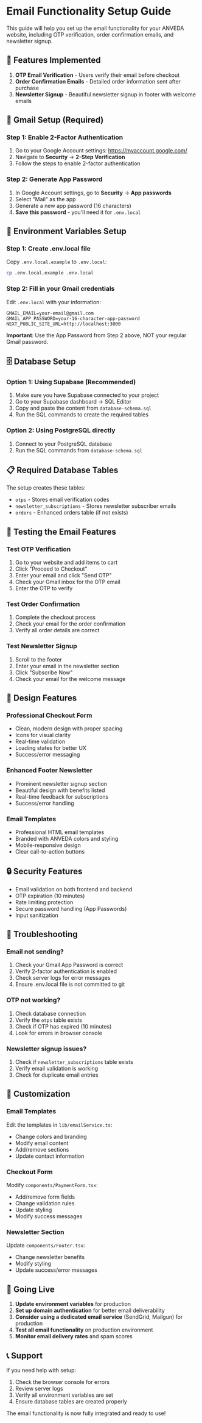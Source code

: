 # Email Functionality Setup Guide

This guide will help you set up the email functionality for your ANVEDA website, including OTP verification, order confirmation emails, and newsletter signup.

## 🚀 Features Implemented

1. **OTP Email Verification** - Users verify their email before checkout
2. **Order Confirmation Emails** - Detailed order information sent after purchase
3. **Newsletter Signup** - Beautiful newsletter signup in footer with welcome emails

## 📧 Gmail Setup (Required)

### Step 1: Enable 2-Factor Authentication
1. Go to your Google Account settings: https://myaccount.google.com/
2. Navigate to **Security** → **2-Step Verification**
3. Follow the steps to enable 2-factor authentication

### Step 2: Generate App Password
1. In Google Account settings, go to **Security** → **App passwords**
2. Select "Mail" as the app
3. Generate a new app password (16 characters)
4. **Save this password** - you'll need it for `.env.local`

## 🔧 Environment Variables Setup

### Step 1: Create .env.local file
Copy `.env.local.example` to `.env.local`:
```bash
cp .env.local.example .env.local
```

### Step 2: Fill in your Gmail credentials
Edit `.env.local` with your information:
```env
GMAIL_EMAIL=your-email@gmail.com
GMAIL_APP_PASSWORD=your-16-character-app-password
NEXT_PUBLIC_SITE_URL=http://localhost:3000
```

**Important**: Use the App Password from Step 2 above, NOT your regular Gmail password.

## 🗄️ Database Setup

### Option 1: Using Supabase (Recommended)
1. Make sure you have Supabase connected to your project
2. Go to your Supabase dashboard → SQL Editor
3. Copy and paste the content from `database-schema.sql`
4. Run the SQL commands to create the required tables

### Option 2: Using PostgreSQL directly
1. Connect to your PostgreSQL database
2. Run the SQL commands from `database-schema.sql`

## 📋 Required Database Tables

The setup creates these tables:
- `otps` - Stores email verification codes
- `newsletter_subscriptions` - Stores newsletter subscriber emails
- `orders` - Enhanced orders table (if not exists)

## 🧪 Testing the Email Features

### Test OTP Verification
1. Go to your website and add items to cart
2. Click "Proceed to Checkout"
3. Enter your email and click "Send OTP"
4. Check your Gmail inbox for the OTP email
5. Enter the OTP to verify

### Test Order Confirmation
1. Complete the checkout process
2. Check your email for the order confirmation
3. Verify all order details are correct

### Test Newsletter Signup
1. Scroll to the footer
2. Enter your email in the newsletter section
3. Click "Subscribe Now"
4. Check your email for the welcome message

## 🎨 Design Features

### Professional Checkout Form
- Clean, modern design with proper spacing
- Icons for visual clarity
- Real-time validation
- Loading states for better UX
- Success/error messaging

### Enhanced Footer Newsletter
- Prominent newsletter signup section
- Beautiful design with benefits listed
- Real-time feedback for subscriptions
- Success/error handling

### Email Templates
- Professional HTML email templates
- Branded with ANVEDA colors and styling
- Mobile-responsive design
- Clear call-to-action buttons

## 🔒 Security Features

- Email validation on both frontend and backend
- OTP expiration (10 minutes)
- Rate limiting protection
- Secure password handling (App Passwords)
- Input sanitization

## 🐛 Troubleshooting

### Email not sending?
1. Check your Gmail App Password is correct
2. Verify 2-factor authentication is enabled
3. Check server logs for error messages
4. Ensure .env.local file is not committed to git

### OTP not working?
1. Check database connection
2. Verify the `otps` table exists
3. Check if OTP has expired (10 minutes)
4. Look for errors in browser console

### Newsletter signup issues?
1. Check if `newsletter_subscriptions` table exists
2. Verify email validation is working
3. Check for duplicate email entries

## 📝 Customization

### Email Templates
Edit the templates in `lib/emailService.ts`:
- Change colors and branding
- Modify email content
- Add/remove sections
- Update contact information

### Checkout Form
Modify `components/PaymentForm.tsx`:
- Add/remove form fields
- Change validation rules
- Update styling
- Modify success messages

### Newsletter Section
Update `components/Footer.tsx`:
- Change newsletter benefits
- Modify styling
- Update success/error messages

## 🚀 Going Live

1. **Update environment variables** for production
2. **Set up domain authentication** for better email deliverability
3. **Consider using a dedicated email service** (SendGrid, Mailgun) for production
4. **Test all email functionality** on production environment
5. **Monitor email delivery rates** and spam scores

## 📞 Support

If you need help with setup:
1. Check the browser console for errors
2. Review server logs
3. Verify all environment variables are set
4. Ensure database tables are created properly

The email functionality is now fully integrated and ready to use!

